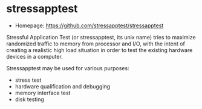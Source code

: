 # stressapptest

* Homepage: https://github.com/stressapptest/stressapptest

Stressful Application Test (or stressapptest, its unix name) tries to
 maximize randomized traffic to memory from processor and I/O, with the
 intent of creating a realistic high load situation in order to test the
 existing hardware devices in a computer.

 Stressapptest may be used for various purposes:

  * stress test
  * hardware qualification and debugging
  * memory interface test
  * disk testing
